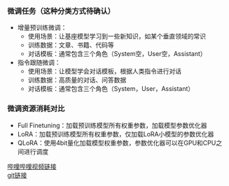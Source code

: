 ### 微调任务（这种分类方式待确认）
- 增量预训练微调：
	- 使用场景：让基座模型学习到一些新知识，如某个垂直领域的常识
	- 训练数据：文章、书籍、代码等
	- 对话模板：通常包含三个角色（System空，User空，Assistant）
- 指令跟随微调：
	- 使用场景：让模型学会对话模板，根据人类指令进行对话
	- 训练数据：高质量的对话、问答数据
	- 对话模板：通常包含三个角色（System，User，Assistant）
	
### 微调资源消耗对比
- Full Finetuning：加载预训练模型所有权重参数，加载模型参数优化器
- LoRA：加载预训练模型所有权重参数，仅加载LoRA小模型的参数优化器
- QLoRA：使用4bit量化加载模型权重参数，参数优化器可以在GPU和CPU之间进行调度

[哔哩哔哩视频链接](https://www.bilibili.com/video/BV1yK4y1B75J/?spm_id_from=333.788&vd_source=830b7af6ec25a6246b75401107901799)  
[git链接](https://github.com/InternLM/tutorial/tree/main/xtuner)  
